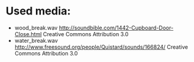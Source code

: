 # Used media:

- wood_break.wav http://soundbible.com/1442-Cupboard-Door-Close.html Creative Commons Attribution 3.0
- water_break.wav http://www.freesound.org/people/Quistard/sounds/166824/ Creative Commons Attribution 3.0